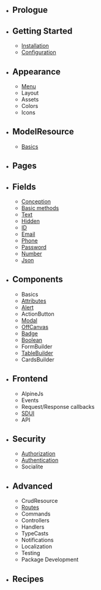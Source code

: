 - ## Prologue
- ## Getting Started
    - [Installation](/docs/{{version}}/installation)
    - [Configuration](/docs/{{version}}/configuration)
- ## Appearance
    - [Menu](/docs/{{version}}/appearance/menu)
    - Layout
    - Assets
    - Colors
    - Icons
- ## ModelResource
    - [Basics](/docs/{{version}}/model-resource/index)
- ## Pages
- ## Fields
    - [Conception](/docs/{{version}}/fields/index)
    - [Basic methods](/docs/{{version}}/fields/basic-methods)
    - [Text](/docs/{{version}}/fields/text)
    - [Hidden](/docs/{{version}}/fields/hidden)
    - [ID](/docs/{{version}}/fields/id)
    - [Email](/docs/{{version}}/fields/email)
    - [Phone](/docs/{{version}}/fields/phone)
    - [Password](/docs/{{version}}/fields/password)
    - [Number](/docs/{{version}}/fields/number)
    - [Json](/docs/{{version}}/fields/json)
- ## Components
    - Basics
    - [Attributes](/docs/{{version}}/components/attributes)
    - [Alert](/docs/{{version}}/components/alert)
    - ActionButton
    - [Modal](/docs/{{version}}/components/modal)
    - [OffCanvas](/docs/{{version}}/components/off-canvas)
    - [Badge](/docs/{{version}}/components/badge)
    - [Boolean](/docs/{{version}}/components/boolean)
    - FormBuilder
    - [TableBuilder](/docs/{{version}}/components/table-builder)
    - CardsBuilder
- ## Frontend
    - AlpineJs
    - Events
    - Request/Response callbacks
    - [SDUI](/docs/{{version}}/frontend/sdui)
    - API
- ## Security
    - [Authorization](/docs/{{version}}/advanced/authorization)
    - [Authentication](/docs/{{version}}/advanced/authentication)
    - Socialite
- ## Advanced
    - CrudResource
    - [Routes](/docs/{{version}}/advanced/routes)
    - Commands
    - Controllers
    - Handlers
    - TypeCasts
    - Notifications
    - Localization
    - Testing
    - Package Development
- ## Recipes
